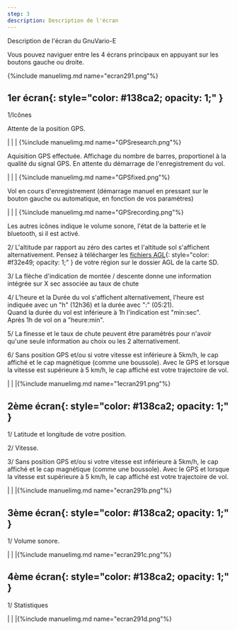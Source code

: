 ```yaml
---
step: 3
description: Description de l'écran
---
```


Description de l'écran du GnuVario-E

Vous pouvez naviguer entre les 4 écrans principaux en appuyant sur les boutons gauche ou droite. 

{%include manuelimg.md name="ecran291.png"%}

## **1er écran**{: style="color:   #138ca2; opacity: 1;" }

1/Icônes

Attente de la position GPS.

|                                  |        	    |		{%include manuelimg.md name="GPSresearch.png"%}

Aquisition GPS effectuée. Affichage du nombre de barres, proportionel à la qualité du signal GPS. En attente du démarrage de l'enregistrement du vol.

|                                  |        	     |		{%include manuelimg.md name="GPSfixed.png"%}

Vol en cours d'enregistrement (démarrage manuel en pressant sur le bouton gauche ou automatique, en fonction de vos paramètres)

|                                  |     		    |		{%include manuelimg.md name="GPSrecording.png"%}

Les autres icônes indique le volume sonore, l'état de la batterie et le bluetooth, si il est activé.

2/ L'altitude par rapport au zéro des cartes et l'altitude sol s'affichent alternativement. Pensez à télécharger les [fichiers AGL](https://vps.skybean.eu/agl/){: style="color:   #f32e49; opacity: 1;" } de votre région sur le dossier AGL de la carte SD.

3/ La flèche d'indication de montée / descente donne une information intégrée sur X sec associée au taux de chute

4/ L'heure et la Durée du vol s'affichent alternativement, l'heure est indiquée avec un "h" (12h36) et la durée avec ":" (05:21).    
Quand la durée du vol est inférieure à 1h l'indication est "min:sec".    
Après 1h de vol on a "heure:min".

5/ La finesse et le taux de chute peuvent être paramétrés pour n'avoir qu'une seule information au choix ou les 2 alternativement.

6/ Sans position GPS et/ou si votre vitesse est inférieure à 5km/h, le cap affiché et le cap magnétique (comme une boussole). Avec le GPS et lorsque la vitesse est supérieure à 5 km/h, le cap affiché est votre trajectoire de vol. 

|                                  |               |{%include manuelimg.md name="1ecran291.png"%}

## **2ème écran**{: style="color:   #138ca2; opacity: 1;" }

1/ Latitude et longitude de votre position.

2/ Vitesse.

3/ Sans position GPS et/ou si votre vitesse est inférieure à 5km/h, le cap affiché et le cap magnétique (comme une boussole). Avec le GPS et lorsque la vitesse est supérieure à 5 km/h, le cap affiché est votre trajectoire de vol.

|                                  |               |{%include manuelimg.md name="ecran291b.png"%}

## **3ème écran**{: style="color:   #138ca2; opacity: 1;" }

1/ Volume sonore.

|                                  |               |{%include manuelimg.md name="ecran291c.png"%}

## **4ème écran**{: style="color:   #138ca2; opacity: 1;" }

1/ Statistiques


|                                  |               |{%include manuelimg.md name="ecran291d.png"%}
